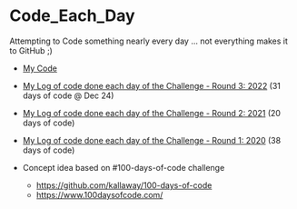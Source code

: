 # Code_Each_Day
Attempting to Code something nearly every day ... not everything makes it to GitHub ;)

- [My Code](https://github.com/WendyAnthony/Code_Each_Day/tree/master/My_Code)
- [My Log of code done each day of the Challenge - Round 3: 2022](https://github.com/WendyAnthony/Code_Each_Day/blob/master/Code-Projects-2022.md) (31 days of code @ Dec 24)
- [My Log of code done each day of the Challenge - Round 2: 2021](https://github.com/WendyAnthony/Code_Each_Day/blob/master/Code-Projects-2021.md) (20 days of code)
- [My Log of code done each day of the Challenge - Round 1: 2020](https://github.com/WendyAnthony/Code_Each_Day/blob/master/Code-Projects-2020.md) (38 days of code)

- Concept idea based on #100-days-of-code challenge 
  - https://github.com/kallaway/100-days-of-code
  - https://www.100daysofcode.com/
